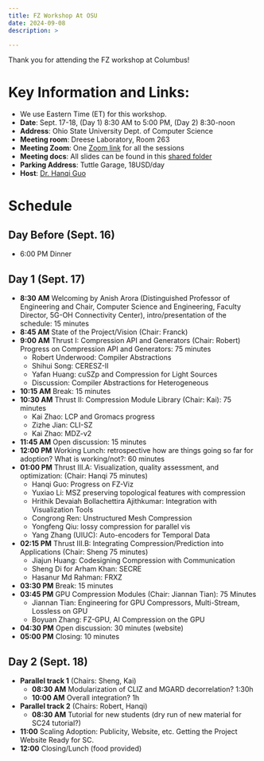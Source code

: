 ```yaml
---
title: FZ Workshop At OSU
date: 2024-09-08
description: >

---
```


Thank you for attending the FZ workshop at Columbus!

# Key Information and Links:

+ We use Eastern Time (ET) for this workshop.
+ **Date**: Sept. 17-18, (Day 1) 8:30 AM to 5:00 PM, (Day 2) 8:30-noon
+ **Address**: Ohio State University Dept. of Computer Science
+ **Meeting room**: Dreese Laboratory, Room 263
+ **Meeting Zoom**: One [Zoom link](https://osu.zoom.us/j/96179446351?pwd=15zvSbB2QOlUMuddJj17HgdqfYhNuZ.1) for all the sessions
+ **Meeting docs**: All slides can be found in this [shared folder](https://drive.google.com/drive/folders/1X8GScASIoCFmxLp76z31RUvY5ggczQkE?usp=drive_link)
+ **Parking Address**: Tuttle Garage, 18USD/day
+ **Host**: [Dr. Hanqi Guo](guo.2154@osu.edu)

# Schedule

## Day Before (Sept. 16)

+ 6:00 PM Dinner

## Day 1 (Sept. 17)

+ **8:30 AM** Welcoming by Anish Arora (Distinguished Professor of Engineering and Chair, Computer Science and Engineering, Faculty Director, 5G-OH Connectivity Center), intro/presentation of the schedule: 15 minutes
+ **8:45 AM** State of the Project/Vision (Chair: Franck)
+ **9:00 AM** Thrust I: Compression API and Generators (Chair: Robert) Progress on Compression API and Generators: 75 minutes
    + Robert Underwood: Compiler Abstractions
    + Shihui Song: CERESZ-II
    + Yafan Huang: cuSZp and Compression for Light Sources
    + Discussion: Compiler Abstractions for Heterogeneous
+ **10:15 AM** Break: 15 minutes
+ **10:30 AM** Thrust II: Compression Module Library (Chair: Kai): 75 minutes
    + Kai Zhao: LCP and Gromacs progress
    + Zizhe Jian: CLI-SZ
    + Kai Zhao: MDZ-v2
+ **11:45 AM** Open discussion: 15 minutes
+ **12:00 PM** Working Lunch: retrospective how are things going so far for adoption?  What is working/not?: 60 minutes
+ **01:00 PM** Thrust III.A: Visualization, quality assessment, and optimization: (Chair: Hanqi 75 minutes)
    + Hanqi Guo: Progress on FZ-Viz
    + Yuxiao Li: MSZ preserving topological features with compression
    + Hrithik Devaiah Bollachettira Ajithkumar: Integration with Visualization Tools
    + Congrong Ren: Unstructured Mesh Compression
    + Yongfeng Qiu: lossy compression for parallel vis
    + Yang Zhang (UIUC): Auto-encoders for Temporal Data
+ **02:15 PM** Thrust III.B: Integrating Compression/Prediction into Applications (Chair: Sheng 75 minutes)
    + Jiajun Huang: Codesigning Compression with Communication
    + Sheng Di for Arham Khan: SECRE
    + Hasanur Md Rahman: FRXZ
+ **03:30 PM** Break: 15 minutes
+ **03:45 PM** GPU Compression Modules (Chair: Jiannan Tian): 75 Minutes
    + Jiannan Tian: Engineering for GPU Compressors, Multi-Stream, Lossless on GPU
    + Boyuan Zhang: FZ-GPU, AI Compression on the GPU
+ **04:30 PM** Open discussion: 30 minutes (website)
+ **05:00 PM** Closing: 10 minutes

## Day 2 (Sept. 18)

+ **Parallel track 1** (Chairs: Sheng, Kai)
    + **08:30 AM** Modularization of CLIZ and MGARD decorrelation? 1:30h
    + **10:00 AM** Overall integration? 1h
+ **Parallel track 2** (Chairs: Robert, Hanqi)
    + **08:30 AM** Tutorial for new students (dry run of new material for SC24 tutorial?)
+ **11:00** Scaling Adoption: Publicity, Website, etc. Getting the Project Website Ready for SC. 
+ **12:00** Closing/Lunch (food provided)

